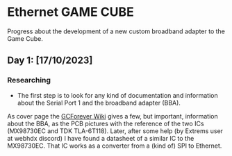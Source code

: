 # Ethernet GAME CUBE
<link rel="stylesheet" type="text/css" href="/css/style.css">

Progress about the development of a new custom broadband adapter to the Game Cube.

## Day 1: [17/10/2023]

### Researching

- The first step is to look for any kind of documentation and information about the Serial Port 1 and the broadband adapter (BBA).

As cover page the [GCForever Wiki](https://www.gc-forever.com/wiki/) gives a few, but important, information about the BBA, as the PCB pictures with the reference of the two ICs (MX98730EC  and  TDK TLA-6T118). Later, after some help (by Extrems user at webhdx discord) I have found a datasheet of a similar IC to the MX98730EC. That IC works as a converter from a (kind of) SPI to Ethernet.


